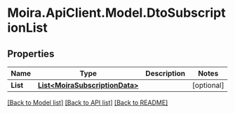 # Moira.ApiClient.Model.DtoSubscriptionList

## Properties

Name | Type | Description | Notes
------------ | ------------- | ------------- | -------------
**List** | [**List&lt;MoiraSubscriptionData&gt;**](MoiraSubscriptionData.md) |  | [optional] 

[[Back to Model list]](../../README.md#documentation-for-models) [[Back to API list]](../../README.md#documentation-for-api-endpoints) [[Back to README]](../../README.md)

